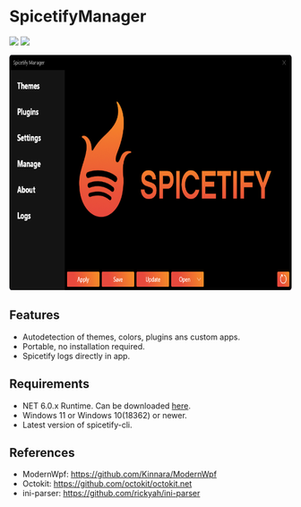 # SpicetifyManager
<p align="left">
   <a href="https://github.com/AdotBdot/SpicetifyManager/releases/latest"><img src="https://img.shields.io/github/v/release/AdotBdot/SpicetifyManager.svg"></a>
   <a href="https://github.com/AdotBdot/SpicetifyManager/releases"><img src="https://img.shields.io/github/downloads/AdotBdot/SpicetifyManager/total.svg"></a>
</p>
<img src="https://github.com/AdotBdot/SpicetifyManager/blob/master/Resources/screenshot.png" height=420/>

## Features
 - Autodetection of themes, colors, plugins ans custom apps.
 - Portable, no installation required.
 - Spicetify logs directly in app.

## Requirements
 - NET 6.0.x Runtime. Can be downloaded <a href="https://dotnet.microsoft.com/en-us/download/dotnet/6.0">here</a>.
 - Windows 11 or Windows 10(18362) or newer.
 - Latest version of spicetify-cli.

## References
 - ModernWpf: <a href=https://github.com/Kinnara/ModernWpf>https://github.com/Kinnara/ModernWpf</a>
 - Octokit: <a href="https://github.com/octokit/octokit.net">https://github.com/octokit/octokit.net</a>
 - ini-parser: <a href="https://github.com/rickyah/ini-parser">https://github.com/rickyah/ini-parser</a>

